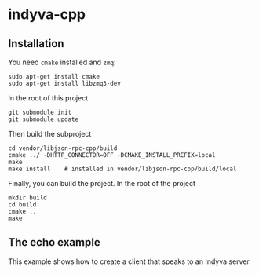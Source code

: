 # indyva-cpp

## Installation

You need `cmake` installed and `zmq`:

    sudo apt-get install cmake
    sudo apt-get install libzmq3-dev
   
In the root of this project 

    git submodule init
    git submodule update

Then build the subproject

    cd vendor/libjson-rpc-cpp/build  
    cmake ../ -DHTTP_CONNECTOR=OFF -DCMAKE_INSTALL_PREFIX=local
    make 
    make install    # installed in vendor/libjson-rpc-cpp/build/local

Finally, you can build the project. In the root of the project

    mkdir build
    cd build
    cmake ..
    make 

## The echo example

This example shows how to create a client that speaks to an Indyva server.
